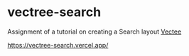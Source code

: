 # vectree-search
Assignment of a tutorial on creating a Search layout [Vectee](https://vectree.ru/)

https://vectree-search.vercel.app/
